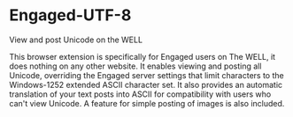 # Engaged-UTF-8
 View and post Unicode on the WELL

This browser extension is specifically for Engaged users on The
WELL, it does nothing on any other website. It enables viewing and
posting all Unicode, overriding the Engaged server settings that
limit characters to the Windows-1252 extended ASCII character set.
It also provides an automatic translation of your text posts into
ASCII for compatibility with users who can't view Unicode. A feature
for simple posting of images is also included.
